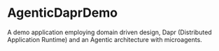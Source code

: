 # AgenticDaprDemo
A demo application employing domain driven design, Dapr (Distributed Application Runtime) and an Agentic architecture with microagents.
